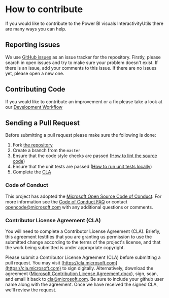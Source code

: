 # How to contribute
If you would like to contribute to the Power BI visuals InteractivityUtils there are many ways you can help.

## Reporting issues
We use [GitHub issues](https://github.com/Microsoft/powerbi-visuals-utils-interactivityutils/issues) as an issue tracker for the repository. Firstly, please search in open issues and try to make sure your problem doesn't exist. If there is an issue, add your comments to this issue.
If there are no issues yet, please open a new one.

## Contributing Code
If you would like to contribute an improvement or a fix please take a look at our [Development Workflow](./docs/dev/development-workflow.md)

## Sending a Pull Request
Before submitting a pull request please make sure the following is done:

1. Fork [the repository](https://github.com/Microsoft/powerbi-visuals-utils-interactivityutils)
2. Create a branch from the ```master```
3. Ensure that the code style checks are passed ([How to lint the source code](./docs/dev/development-workflow.md#how-to-lint-the-source-code))
4. Ensure that the unit tests are passed ([How to run unit tests locally](./docs/dev/development-workflow.md#how-to-run-unit-tests-locally))
5. Complete the [CLA](#contributor-license-agreement-cla)

### Code of Conduct
This project has adopted the [Microsoft Open Source Code of Conduct](https://opensource.microsoft.com/codeofconduct). For more information see the [Code of Conduct FAQ](https://opensource.microsoft.com/codeofconduct/faq/) or contact [opencode@microsoft.com](mailto:opencode@microsoft.com) with any additional questions or comments.

### Contributor License Agreement (CLA)
You will need to complete a Contributor License Agreement (CLA). Briefly, this agreement testifies that you are granting us permission to use the submitted change according to the terms of the project's license, and that the work being submitted is under appropriate copyright.

Please submit a Contributor License Agreement (CLA) before submitting a pull request. You may visit [https://cla.microsoft.com](https://cla.microsoft.com) to sign digitally. Alternatively, download the agreement ([Microsoft Contribution License Agreement.docx](https://www.codeplex.com/Download?ProjectName=typescript&DownloadId=822190)), sign, scan, and email it back to <cla@microsoft.com>. Be sure to include your github user name along with the agreement. Once we have received the signed CLA, we'll review the request.
